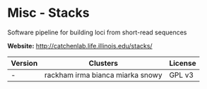 # Misc - Stacks

Software pipeline for building loci from short-read sequences



**Website:** <http://catchenlab.life.illinois.edu/stacks/>

| Version | Clusters | License |
| ------- | -------- | ------- |
| - | rackham irma bianca miarka snowy | GPL v3 |
